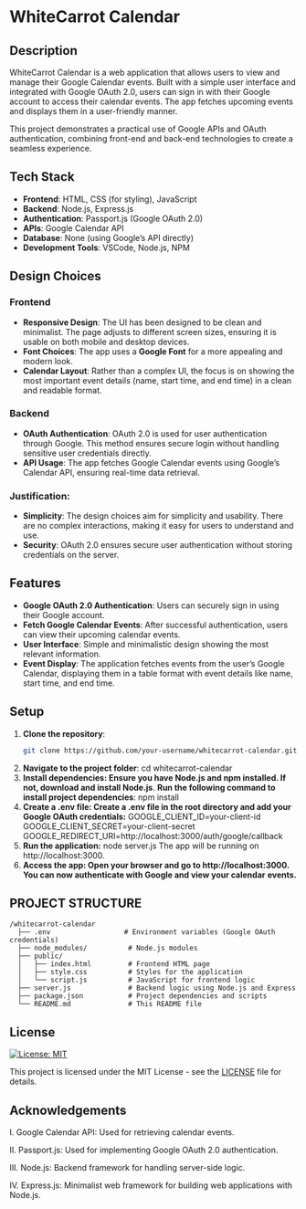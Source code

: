 # WhiteCarrot Calendar

## Description
WhiteCarrot Calendar is a web application that allows users to view and manage their Google Calendar events. Built with a simple user interface and integrated with Google OAuth 2.0, users can sign in with their Google account to access their calendar events. The app fetches upcoming events and displays them in a user-friendly manner.

This project demonstrates a practical use of Google APIs and OAuth authentication, combining front-end and back-end technologies to create a seamless experience.

## Tech Stack

- **Frontend**: HTML, CSS (for styling), JavaScript
- **Backend**: Node.js, Express.js
- **Authentication**: Passport.js (Google OAuth 2.0)
- **APIs**: Google Calendar API
- **Database**: None (using Google’s API directly)
- **Development Tools**: VSCode, Node.js, NPM

## Design Choices

### Frontend
- **Responsive Design**: The UI has been designed to be clean and minimalist. The page adjusts to different screen sizes, ensuring it is usable on both mobile and desktop devices.
- **Font Choices**: The app uses a **Google Font** for a more appealing and modern look.
- **Calendar Layout**: Rather than a complex UI, the focus is on showing the most important event details (name, start time, and end time) in a clean and readable format.

### Backend
- **OAuth Authentication**: OAuth 2.0 is used for user authentication through Google. This method ensures secure login without handling sensitive user credentials directly.
- **API Usage**: The app fetches Google Calendar events using Google’s Calendar API, ensuring real-time data retrieval.
  
### Justification:
- **Simplicity**: The design choices aim for simplicity and usability. There are no complex interactions, making it easy for users to understand and use.
- **Security**: OAuth 2.0 ensures secure user authentication without storing credentials on the server.
  
## Features

- **Google OAuth 2.0 Authentication**: Users can securely sign in using their Google account.
- **Fetch Google Calendar Events**: After successful authentication, users can view their upcoming calendar events.
- **User Interface**: Simple and minimalistic design showing the most relevant information.
- **Event Display**: The application fetches events from the user’s Google Calendar, displaying them in a table format with event details like name, start time, and end time.

## Setup

1. **Clone the repository**:
   ```bash
   git clone https://github.com/your-username/whitecarrot-calendar.git
2. **Navigate to the project folder**:
   cd whitecarrot-calendar
3. **Install dependencies: Ensure you have Node.js and npm installed. If not, download and install Node.js**.
   **Run the following command to install project dependencies**:
   npm install
4. **Create a .env file: Create a .env file in the root directory and add your Google OAuth credentials:**
   GOOGLE_CLIENT_ID=your-client-id
   GOOGLE_CLIENT_SECRET=your-client-secret
   GOOGLE_REDIRECT_URI=http://localhost:3000/auth/google/callback
5. **Run the application:**
   node server.js
   The app will be running on http://localhost:3000.
6. **Access the app: Open your browser and go to http://localhost:3000. You can now authenticate with Google and view your calendar** **events.**
## PROJECT STRUCTURE
```
/whitecarrot-calendar
  ├── .env                  # Environment variables (Google OAuth credentials)
  ├── node_modules/          # Node.js modules
  ├── public/
  │   ├── index.html         # Frontend HTML page
  │   ├── style.css          # Styles for the application
  │   └── script.js          # JavaScript for frontend logic
  ├── server.js              # Backend logic using Node.js and Express
  ├── package.json           # Project dependencies and scripts
  └── README.md              # This README file
```
## License

[![License: MIT](https://img.shields.io/badge/License-MIT-yellow.svg)](https://opensource.org/licenses/MIT)

This project is licensed under the MIT License - see the [LICENSE](LICENSE) file for details.


## Acknowledgements
I. Google Calendar API: Used for retrieving calendar events.  

II. Passport.js: Used for implementing Google OAuth 2.0 authentication.  

III. Node.js: Backend framework for handling server-side logic.  

IV. Express.js: Minimalist web framework for building web applications with Node.js.  



